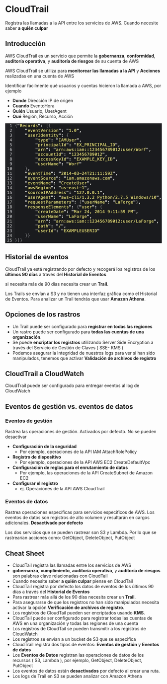 # CloudTrail

Registra las llamadas a la API entre los servicios de AWS.
Cuando necesite saber **a quién culpar**

## Introducción

AWS CloudTrail es un servicio que permite la **gobernanza**,
**conformidad**, **auditoría operativa**,
y **auditoría de riesgos** de su cuenta de AWS

AWS CloudTrail se utiliza para
**monitorear las llamadas a la API** y
**Acciones** realizadas en una cuenta de AWS

Identificar fácilmente qué usuarios y cuentas hicieron la
llamada a AWS, por ejemplo

- **Donde** Dirección IP de origen
- **Cuando** EventoHora
- **Quién** Usuario, UserAgent
- **Qué** Región, Recurso, Acción

<img
  src="../../public/images/cloudtrail/introduction.png"
  alt="Ejemplo" />

## Historial de eventos

CloudTrail ya está registrando por defecto y recogerá los registros
de los **últimos 90 días** a través del **Historial de Eventos**

si necesita más de 90 días necesita crear un **Trail**.

Los Trails se envían a S3 y no tienen una interfaz gráfica
como el Historial de Eventos.
Para analizar un Trail tendrás que usar **Amazon Athena**.

## Opciones de los rastros

- Un Trail puede ser configurado para
**registrar en todas las regiones**
- Un rastro puede ser configurado para
**todas las cuentas de una organización**.
- Se puede **encriptar los registros** utilizando
Server Side Encryption a través del Servicio de
Gestión de Claves ( SSE- KMS )
- Podemos asegurar la Integridad de nuestros logs para ver si
han sido manipulados, tenemos que activar
**Validación de archivos de registro**

## CloudTrail a CloudWatch

CloudTrail puede ser configurado para entregar eventos al
log de CloudWatch

## Eventos de gestión vs. eventos de datos

### Eventos de gestión

Rastrea las operaciones de gestión. Activados por defecto.
No se pueden desactivar

- **Configuración de la seguridad**
  - Por ejemplo, operaciones de la API IAM AttachRolePolicy
- **Registro de dispositivo**
  - Por ejemplo, operaciones de la API AWS EC2 CreateDefaultVpc
- **Configuración de reglas para el enrutamiento de datos**
  - Por ejemplo, las operaciones de la API CreateSubnet
  de Amazon EC2
- **Configurar el registro**
  - ej. Operaciones de la API AWS CloudTrail

### Eventos de datos

Rastrea operaciones específicas para servicios específicos
de AWS. Los eventos de datos son registros de alto volumen
y resultarán en cargos adicionales. **Desactivado por defecto**

Los dos servicios que se pueden rastrear son S3 y
Lambda. Por lo que se rastrearían acciones como:
GetObject, DeleteObject, PutObject

## Cheat Sheet

- CloudTail registra las llamadas entre los servicios de AWS
- **gobernanza**, **cumplimiento**, **auditoría operativa**,
y **auditoría de riesgos** son palabras clave relacionadas
con CloudTail
- Cuando necesite saber **a quién culpar** piense en CloudTail
- CloudTail registra por defecto los datos de eventos de los
últimos 90 días a través del **Historial de Eventos**
- Para rastrear más allá de los 90 días necesita crear un **Trail**.
- Para asegurarse de que los registros no han sido manipulados
necesita activar la opción **Verificación de archivos de registro**.
- Los registros de CloudTail pueden ser encriptados usando **KMS**.
- CloudTail puede ser configurado para registrar todas las
cuentas de AWS en una organización y todas las regiones de
una cuenta
- Los registros de CloudTail se pueden transmitir a los
registros de CloudWatch
- Los registros se envían a un bucket de S3 que se especifica
- CloudTrail registra dos tipos de eventos: **Eventos de gestión**
y **Eventos de datos**
- Los **Eventos de Datos** registran las operaciones de
datos de los recursos ( S3, Lambda ),
por ejemplo, GetObject, DeleteObject, PutObject
- Los eventos de datos están **desactivados** por defecto
al crear una ruta.
- Los logs de Trail en S3 se pueden analizar con Amazon Athena

<style>
.text-red {
  color: red;
}
</style>
